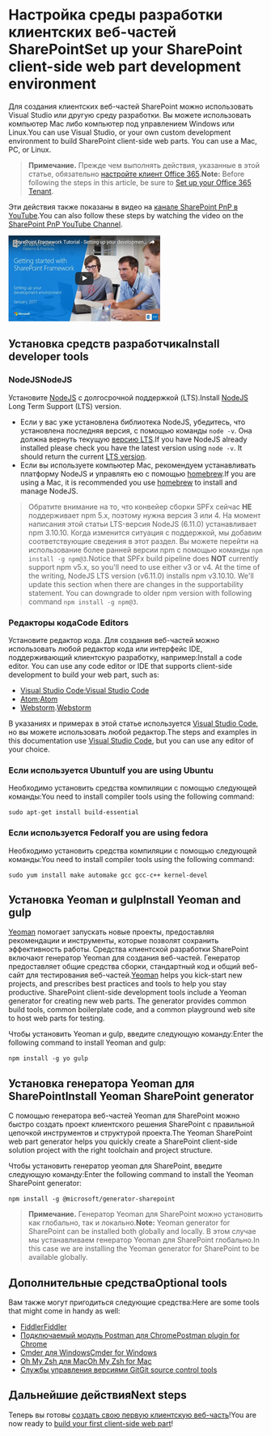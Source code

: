 # <a name="set-up-your-sharepoint-client-side-web-part-development-environment"></a><span data-ttu-id="8b177-101">Настройка среды разработки клиентских веб-частей SharePoint</span><span class="sxs-lookup"><span data-stu-id="8b177-101">Set up your SharePoint client-side web part development environment</span></span>

<span data-ttu-id="8b177-p101">Для создания клиентских веб-частей SharePoint можно использовать Visual Studio или другую среду разработки. Вы можете использовать компьютер Mac либо компьютер под управлением Windows или Linux.</span><span class="sxs-lookup"><span data-stu-id="8b177-p101">You can use Visual Studio, or your own custom development environment to build SharePoint client-side web parts. You can use a Mac, PC, or Linux.</span></span>

><span data-ttu-id="8b177-104">**Примечание.** Прежде чем выполнять действия, указанные в этой статье, обязательно [настройте клиент Office 365](./set-up-your-developer-tenant).</span><span class="sxs-lookup"><span data-stu-id="8b177-104">**Note:** Before following the steps in this article, be sure to [Set up your Office 365 Tenant](./set-up-your-developer-tenant).</span></span>

<span data-ttu-id="8b177-105">Эти действия также показаны в видео на [канале SharePoint PnP в YouTube](https://www.youtube.com/watch?v=_fxYexlUhe0&t=5s&list=PLR9nK3mnD-OXvSWvS2zglCzz4iplhVrKq&index=1).</span><span class="sxs-lookup"><span data-stu-id="8b177-105">You can also follow these steps by watching the video on the [SharePoint PnP YouTube Channel](https://www.youtube.com/watch?v=_fxYexlUhe0&t=5s&list=PLR9nK3mnD-OXvSWvS2zglCzz4iplhVrKq&index=1).</span></span> 

<span data-ttu-id="8b177-106"><a href="https://www.youtube.com/watch?v=_fxYexlUhe0&t=5s&list=PLR9nK3mnD-OXvSWvS2zglCzz4iplhVrKq"> <img src="../../images/spfx-youtube-tutorial0.png" alt="Screenshot of the YouTube video player for this tutorial" />
</a></span><span class="sxs-lookup"><span data-stu-id="8b177-106"></span></span>


## <a name="install-developer-tools"></a><span data-ttu-id="8b177-107">Установка средств разработчика</span><span class="sxs-lookup"><span data-stu-id="8b177-107">Install developer tools</span></span>

### <a name="nodejs"></a><span data-ttu-id="8b177-108">NodeJS</span><span class="sxs-lookup"><span data-stu-id="8b177-108">NodeJS</span></span>
<span data-ttu-id="8b177-109">Установите [NodeJS](https://nodejs.org/en/) с долгосрочной поддержкой (LTS).</span><span class="sxs-lookup"><span data-stu-id="8b177-109">Install [NodeJS](https://nodejs.org/en/) Long Term Support (LTS) version.</span></span>

* <span data-ttu-id="8b177-p102">Если у вас уже установлена библиотека NodeJS, убедитесь, что установлена последняя версия, с помощью команды `node -v`. Она должна вернуть текущую [версию LTS](https://nodejs.org/en/download/).</span><span class="sxs-lookup"><span data-stu-id="8b177-p102">If you have NodeJS already installed please check you have the latest version using `node -v`. It should return the current [LTS version](https://nodejs.org/en/download/).</span></span> 
* <span data-ttu-id="8b177-112">Если вы используете компьютер Mac, рекомендуем устанавливать платформу NodeJS и управлять ею с помощью [homebrew](http://brew.sh/).</span><span class="sxs-lookup"><span data-stu-id="8b177-112">If you are using a Mac, it is recommended you use [homebrew](http://brew.sh/) to install and manage NodeJS.</span></span> 

> <span data-ttu-id="8b177-p103">Обратите внимание на то, что конвейер сборки SPFx сейчас **НЕ** поддерживает npm 5.x, поэтому нужна версия 3 или 4. На момент написания этой статьи LTS-версия NodeJS (6.11.0) устанавливает npm 3.10.10. Когда изменится ситуация с поддержкой, мы добавим соответствующие сведения в этот раздел. Вы можете перейти на использование более ранней версии npm с помощью команды `npm install -g npm@3`.</span><span class="sxs-lookup"><span data-stu-id="8b177-p103">Notice that SPFx build pipeline does **NOT** currently support npm v5.x, so you'll need to use either v3 or v4. At the time of the writing, NodeJS LTS version (v6.11.0) installs npm v3.10.10. We'll update this section when there are changes in the supportability statement. You can downgrade to older npm version with following command `npm install -g npm@3`.</span></span>

### <a name="code-editors"></a><span data-ttu-id="8b177-117">Редакторы кода</span><span class="sxs-lookup"><span data-stu-id="8b177-117">Code Editors</span></span>
<span data-ttu-id="8b177-p104">Установите редактор кода. Для создания веб-частей можно использовать любой редактор кода или интерфейс IDE, поддерживающий клиентскую разработку, например:</span><span class="sxs-lookup"><span data-stu-id="8b177-p104">Install a code editor. You can use any code editor or IDE that supports client-side development to build your web part, such as:</span></span>

* <span data-ttu-id="8b177-120">[Visual Studio Code](https://code.visualstudio.com/);</span><span class="sxs-lookup"><span data-stu-id="8b177-120">[Visual Studio Code](https://code.visualstudio.com/)</span></span>
* <span data-ttu-id="8b177-121">[Atom](https://atom.io);</span><span class="sxs-lookup"><span data-stu-id="8b177-121">[Atom](https://atom.io)</span></span>
* <span data-ttu-id="8b177-122">[Webstorm](https://www.jetbrains.com/webstorm).</span><span class="sxs-lookup"><span data-stu-id="8b177-122">[Webstorm](https://www.jetbrains.com/webstorm)</span></span> 

<span data-ttu-id="8b177-123">В указаниях и примерах в этой статье используется [Visual Studio Code](https://code.visualstudio.com/), но вы можете использовать любой редактор.</span><span class="sxs-lookup"><span data-stu-id="8b177-123">The steps and examples in this documentation use [Visual Studio Code](https://code.visualstudio.com/), but you can use any editor of your choice.</span></span> 

### <a name="if-you-are-using-ubuntu"></a><span data-ttu-id="8b177-124">Если используется Ubuntu</span><span class="sxs-lookup"><span data-stu-id="8b177-124">If you are using Ubuntu</span></span>

<span data-ttu-id="8b177-125">Необходимо установить средства компиляции с помощью следующей команды:</span><span class="sxs-lookup"><span data-stu-id="8b177-125">You need to install compiler tools using the following command:</span></span>
    
```
sudo apt-get install build-essential
```

### <a name="if-you-are-using-fedora"></a><span data-ttu-id="8b177-126">Если используется Fedora</span><span class="sxs-lookup"><span data-stu-id="8b177-126">If you are using fedora</span></span>

<span data-ttu-id="8b177-127">Необходимо установить средства компиляции с помощью следующей команды:</span><span class="sxs-lookup"><span data-stu-id="8b177-127">You need to install compiler tools using the following command:</span></span>
    
```
sudo yum install make automake gcc gcc-c++ kernel-devel
```

## <a name="install-yeoman-and-gulp"></a><span data-ttu-id="8b177-128">Установка Yeoman и gulp</span><span class="sxs-lookup"><span data-stu-id="8b177-128">Install Yeoman and gulp</span></span>

<span data-ttu-id="8b177-p105">[Yeoman](http://yeoman.io/) помогает запускать новые проекты, предоставляя рекомендации и инструменты, которые позволят сохранить эффективность работы. Средства клиентской разработки SharePoint включают генератор Yeoman для создания веб-частей. Генератор предоставляет общие средства сборки, стандартный код и общий веб-сайт для тестирования веб-частей.</span><span class="sxs-lookup"><span data-stu-id="8b177-p105">[Yeoman](http://yeoman.io/) helps you kick-start new projects, and prescribes best practices and tools to help you stay productive. SharePoint client-side development tools include a Yeoman generator for creating new web parts. The generator provides common build tools, common boilerplate code, and a common playground web site to host web parts for testing.</span></span>

<span data-ttu-id="8b177-132">Чтобы установить Yeoman и gulp, введите следующую команду:</span><span class="sxs-lookup"><span data-stu-id="8b177-132">Enter the following command to install Yeoman and gulp:</span></span>
    
```
npm install -g yo gulp
```

## <a name="install-yeoman-sharepoint-generator"></a><span data-ttu-id="8b177-133">Установка генератора Yeoman для SharePoint</span><span class="sxs-lookup"><span data-stu-id="8b177-133">Install Yeoman SharePoint generator</span></span>

<span data-ttu-id="8b177-134">С помощью генератора веб-частей Yeoman для SharePoint можно быстро создать проект клиентского решения SharePoint с правильной цепочкой инструментов и структурой проекта.</span><span class="sxs-lookup"><span data-stu-id="8b177-134">The Yeoman SharePoint web part generator helps you quickly create a SharePoint client-side solution project with the right toolchain and project structure.</span></span>

<span data-ttu-id="8b177-135">Чтобы установить генератор yeoman для SharePoint, введите следующую команду:</span><span class="sxs-lookup"><span data-stu-id="8b177-135">Enter the following command to install the Yeoman SharePoint generator:</span></span>
    
```
npm install -g @microsoft/generator-sharepoint 
```
><span data-ttu-id="8b177-136">**Примечание.** Генератор Yeoman для SharePoint можно установить как глобально, так и локально.</span><span class="sxs-lookup"><span data-stu-id="8b177-136">**Note:** Yeoman generator for SharePoint can be installed both globally and locally.</span></span> <span data-ttu-id="8b177-137">В этом случае мы устанавливаем генератор Yeoman для SharePoint глобально.</span><span class="sxs-lookup"><span data-stu-id="8b177-137">In this case we are installing the Yeoman generator for SharePoint to be available globally.</span></span> 


## <a name="optional-tools"></a><span data-ttu-id="8b177-138">Дополнительные средства</span><span class="sxs-lookup"><span data-stu-id="8b177-138">Optional tools</span></span>

<span data-ttu-id="8b177-139">Вам также могут пригодиться следующие средства:</span><span class="sxs-lookup"><span data-stu-id="8b177-139">Here are some tools that might come in handy as well:</span></span>

* [<span data-ttu-id="8b177-140">Fiddler</span><span class="sxs-lookup"><span data-stu-id="8b177-140">Fiddler</span></span>](http://www.telerik.com/fiddler)
* [<span data-ttu-id="8b177-141">Подключаемый модуль Postman для Chrome</span><span class="sxs-lookup"><span data-stu-id="8b177-141">Postman plugin for Chrome</span></span>](https://www.getpostman.com/docs/introduction)
* [<span data-ttu-id="8b177-142">Cmder для Windows</span><span class="sxs-lookup"><span data-stu-id="8b177-142">Cmder for Windows</span></span>](http://cmder.net/)
* [<span data-ttu-id="8b177-143">Oh My Zsh для Mac</span><span class="sxs-lookup"><span data-stu-id="8b177-143">Oh My Zsh for Mac</span></span>](http://ohmyz.sh/)
* [<span data-ttu-id="8b177-144">Службы управления версиями Git</span><span class="sxs-lookup"><span data-stu-id="8b177-144">Git source control tools</span></span>](https://git-scm.com/)

## <a name="next-steps"></a><span data-ttu-id="8b177-145">Дальнейшие действия</span><span class="sxs-lookup"><span data-stu-id="8b177-145">Next steps</span></span>

<span data-ttu-id="8b177-146">Теперь вы готовы [создать свою первую клиентскую веб-часть](web-parts/get-started/build-a-hello-world-web-part)!</span><span class="sxs-lookup"><span data-stu-id="8b177-146">You are now ready to [build your first client-side web part](web-parts/get-started/build-a-hello-world-web-part)!</span></span>
